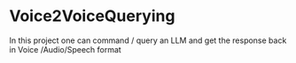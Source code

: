 # Voice2VoiceQuerying
In this project one can command / query an LLM and get the response back in Voice /Audio/Speech format 
